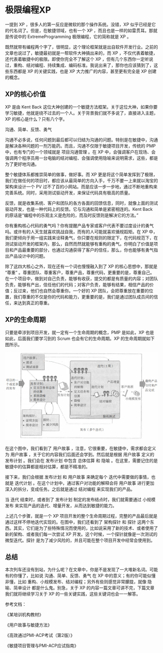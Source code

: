 # 极限编程XP

一提到 XP ，很多人的第一反应是微软的那个操作系统。没错，XP 似乎已经是它的代名词了。但是，在敏捷领域，也有一个 XP ，而且也是一样的如雷贯耳。那就是传说中的 ExtremeProgramming 极限编程，它的简称就是 XP 。

既然就带有编程两个字了，很明显，这个理论框架就是出自软件开发行业。之前的文章也说过了，敏捷最初就是一帮软件大神搞出来的，而 XP ，不仅代表着敏捷，还代表着敏捷中的极限。即使你完全不了解这个 XP ，但有几个东西你一定听说过，重构、结对编程、持续集成、编码标准。我说出来了，那你也应该猜到了，这些东西都是 XP 的关键实践，也是 XP 大力推广的内容，甚至更有完全是 XP 创建的概念。

## XP的核心价值

XP 是由 Kent Back 这位大神创建的一个敏捷方法框架。关于这位大神，如果你要学习敏捷，他就是绕不过去的一个人。关于背景我们就不多说了，直接进入主题，XP 的核心是什么？只有八个字。

沟通、简单、反馈、勇气

沟通不必多说，任何问题到最后都可以归结为沟通的问题。特别是在敏捷中，沟通是解决各种问题的一剂万能药。而且，沟通不仅限于敏捷项目开发，传统的 PMP 中，也有专门的一个领域就是 项目沟通管理 。在 XP 中，会强调客户在现场、会强调两个程序员用一台电脑的结对编程、会强调使用隐喻来说明需求，这些，都是为了更好地沟通。

整个敏捷体系都推崇简单的做事，做好事。而 XP 更是将这个简单发挥到了极限，我们在做任何的项目时，都应该从最简单的方向入手，千万不要一上来就以淘宝的架构来设计一个 PV 过不了百的小网站。而是应该一步一步地，通过不断地重构来完善系统。同时，采用测试驱动开发，来保证代码具有极高的质量。

反馈，就是收集系统、客户和团队的各方各面的回馈信息，同时，就像上面的测试驱动开发，也是一种代码上的反馈。它与沟通和简单是紧密相连的。Kent Back 的原话是“编程中的乐观主义是危险的，而及时反馈则是解决它的方法。”

你有重构核心代码的勇气吗？你有提醒产品专家或客户代表不要过度设计的勇气吗。或许有的人天生就喜欢挑战自我，而有的人可能就喜欢循规蹈矩。在 XP 中，我们更倾向于用一组实践来诠释勇气，你只要在规则的限定下，在代码规范下，在测试驱动开发的框架内，那么，自然而然就能够有重构的勇气。你明白了价值是项目和产品最重要的部分，也通过沟通获得了客户的信任，那么，你也能够有勇气指出产品设计中的问题。

除了这四大核心之外，现在还有一个词也慢慢融入到了 XP 的核心思想中，那就是 “尊重” 。尊重团队、尊重客户，尊重产品，尊重代码，更重要的是，尊重自己。在一个项目中，做到对自己负责，能够有收获，提交的都是有质量的内容；对团队负责，能够有产出，信任他们的代码；对客户负责，能够有结果，相信产品的价值；反过来，他们也自然会尊重你。一个好的 XP 团队，会把尊重放在重要的位置，我们尊重的不仅是你的代码和能力，更重要的是，我们是通过团队成员间的信任，来达到真正的尊重。

## XP的生命周期

只要是牵涉到项目开发，就一定有一个生命周期的概念，PMP 是如此，XP 也是如此，后面我们要学习到的 Scrum 也会有它的生命周期。XP 的生命周期就如下图所示。

![./img/222.png](./img/222.png)

在这个图中，我们看到了 用户故事 ，注意，它很重要，在敏捷中，需求都会定义为 用户故事 ，关于它的内容我们后面还会学到。然后就是根据 用户故事 定义的 发布计划 。我们会在 发布计划 中包含 总体估算 和 隐喻 。在这里，需要记住的是敏捷中的估算都是相对估算，都是不精准的。

接下来，我们会根据 发布计划 和 用户故事 来确定每个 迭代中需要做的事情，也就是 迭代计划 。在这个计划中，通过客户对功能的解释会将 用户故事 进行更加深入的拆分，变成任务。之后就是通过 结对编程 来实现我们的产品。

当 迭代 结束时，或者到了 发布计划 制定的发布结点时，我们就需要通过 小规模发布 来实现产品的迭代、增量开发，从而达到敏捷的能力。

上述几个步骤，就是一个 XP 项目开发的整个生命周期过程，完整的产品最后就是通过这样不停地迭代实现的。在图中，我们还看到了 架构探针 和 探针 这两个东西。其实，它们是为了些特殊情况而使用的，比如说采用了新的技术、或者使用了新的架构、或者我们每一次尝试 XP 开发。这个时候，一个探针就像是一次测试的微型迭代。探针 是为了减少风险的，并且可能在整个项目开发中经常会使用到。

## 总结

本次列车还没有到站，为什么呢？在文章中，你是不是发现了一大堆新名词。可能有的你懂了，比如说 沟通、简单、反馈、勇气 在 XP 中的意义；有的你可能似懂非懂，比如 重构、小规模发布、结对编程；另外有些则感觉非常朦胧，就像 隐喻、简单设计 都是什么鬼。别急，关于 XP 的内容一篇文章可讲不完，下篇文章我们就将继续学习关于 XP 的一些关键实践，这些关键词也会一一解答。


参考文档：

《某培训机构教材》

《用户故事与敏捷方法》

《高效通过PMI-ACP考试（第2版）》

《敏捷项目管理与PMI-ACP应试指南》
